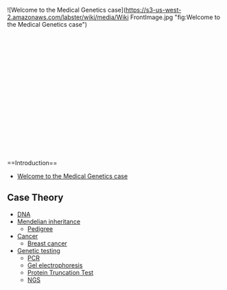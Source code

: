 ![Welcome to the Medical Genetics case](https://s3-us-west-2.amazonaws.com/labster/wiki/media/Wiki FrontImage.jpg "fig:Welcome to the Medical Genetics case")\
\
\
\
\
\
\
\
\
\
\
\
\
\
\
\
\
\
\
==Introduction==

-   [Welcome to the Medical Genetics
    case](/wiki/Welcome_to_the_Medical_Genetics_case "wikilink")

Case Theory
-----------

-   [DNA](/wiki/DNA_MG "wikilink")
-   [Mendelian inheritance](/wiki/Mendelian_inheritance "wikilink")
    -   [Pedigree](/wiki/Pedigree_MG "wikilink")
-   [Cancer](/wiki/Cancer "wikilink")
    -   [Breast cancer](/wiki/Breast_cancer "wikilink")
-   [Genetic testing](/wiki/Genetic_testing "wikilink")
    -   [PCR](/wiki/PCR_MG "wikilink")
    -   [Gel electrophoresis](/wiki/Gel_electrophoresis_MG "wikilink")
    -   [Protein Truncation Test](/wiki/Protein_Truncation_Test "wikilink")
    -   [NGS](/wiki/NGS_MG "wikilink")

